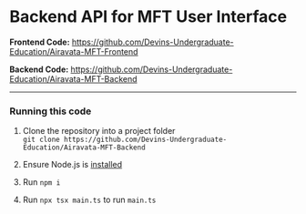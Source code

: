 # Backend API for MFT User Interface

**Frontend Code:** https://github.com/Devins-Undergraduate-Education/Airavata-MFT-Frontend

**Backend Code:** https://github.com/Devins-Undergraduate-Education/Airavata-MFT-Backend

--- 

### Running this code
1. Clone the repository into a project folder<br>
`git clone https://github.com/Devins-Undergraduate-Education/Airavata-MFT-Backend`

2. Ensure Node.js is [installed](https://nodejs.org/en)
3. Run `npm i`
4. Run `npx tsx main.ts` to run `main.ts`
